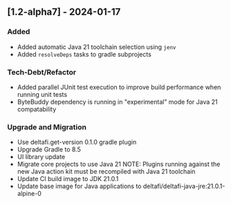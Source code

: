 ## [1.2-alpha7] - 2024-01-17

### Added
- Added automatic Java 21 toolchain selection using `jenv`
- Added `resolveDeps` tasks to gradle subprojects

### Tech-Debt/Refactor
- Added parallel JUnit test execution to improve build performance when running unit tests
- ByteBuddy dependency is running in "experimental" mode for Java 21 compatability

### Upgrade and Migration
- Use deltafi.get-version 0.1.0 gradle plugin
- Upgrade Gradle to 8.5
- UI library update
- Migrate core projects to use Java 21
    NOTE: Plugins running against the new Java action kit must be recompiled with Java 21 toolchain
- Update CI build image to JDK 21.0.1
- Update base image for Java applications to deltafi/deltafi-java-jre:21.0.1-alpine-0

